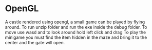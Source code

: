 # OpenGL
A castle rendered using opengl, a small game can be played by flying around.
To run unzip folder and run the exe inside the debug folder. To move use wasd and to look around hold left click and drag
To play the minigame you must find the item hidden in the maze and bring it to the center and the gate will open.
